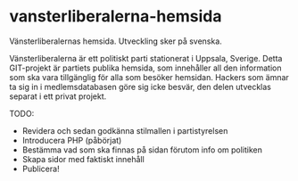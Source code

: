 vansterliberalerna-hemsida
==========================

Vänsterliberalernas hemsida. Utveckling sker på svenska.

Vänsterliberalerna är ett politiskt parti stationerat i Uppsala, Sverige. Detta GIT-projekt är partiets publika hemsida, som innehåller all den information som ska vara tillgänglig för alla som besöker hemsidan. Hackers som ämnar ta sig in i medlemsdatabasen göre sig icke besvär, den delen utvecklas separat i ett privat projekt. 

TODO: 
 - Revidera och sedan godkänna stilmallen i partistyrelsen
 - Introducera PHP (påbörjat)
 - Bestämma vad som ska finnas på sidan förutom info om politiken
 - Skapa sidor med faktiskt innehåll
 - Publicera!
